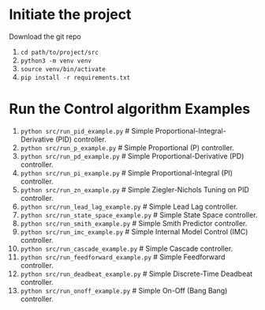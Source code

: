 # Initiate the project
Download the git repo

1. `cd path/to/project/src`
2. `python3 -m venv venv`
3. `source venv/bin/activate`
4. `pip install -r requirements.txt`


# Run the Control algorithm Examples
1. `python src/run_pid_example.py` # Simple Proportional-Integral-Derivative (PID) controller.
2. `python src/run_p_example.py`   # Simple Proportional (P) controller.
3. `python src/run_pd_example.py`   # Simple Proportional-Derivative (PD) controller.
4. `python src/run_pi_example.py`   # Simple Proportional-Integral (PI) controller.
5. `python src/run_zn_example.py`   # Simple Ziegler-Nichols Tuning on PID controller.
6. `python src/run_lead_lag_example.py`   # Simple Lead Lag controller.
7. `python src/run_state_space_example.py`   # Simple State Space controller.
8. `python src/run_smith_example.py`   # Simple Smith Predictor controller.
9. `python src/run_imc_example.py`   # Simple Internal Model Control (IMC) controller.
10. `python src/run_cascade_example.py`   # Simple Cascade controller.
11. `python src/run_feedforward_example.py`   # Simple Feedforward controller.
12. `python src/run_deadbeat_example.py`   # Simple Discrete-Time Deadbeat controller.
13. `python src/run_onoff_example.py`   # Simple On-Off (Bang Bang) controller.
